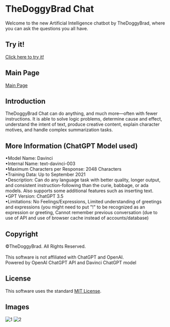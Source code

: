 # TheDoggyBrad Chat
Welcome to the new Artificial Intelligence chatbot by TheDoggyBrad, where you can ask the questions you all have.

## Try it!
[Click here to try it!](https://thedoggybrad.github.io/chat/chatsystem)

## Main Page
[Main Page](https://thedoggybrad.github.io/chat)

## Introduction
TheDoggyBrad Chat can do anything, and much more—often with fewer instructions. It is able to solve logic problems, determine cause and effect, understand the intent of text, produce creative content, explain character motives, and handle complex summarization tasks.

## More Information (ChatGPT Model used)
•Model Name: Davinci
<br>
•Internal Name: text-davinci-003
<br>
•Maximum Characters per Response: 2048 Characters
<br>
•Training Data: Up to September 2021
<br>
•Description: Can do any language task with better quality, longer output, and consistent instruction-following than the curie, babbage, or ada models. Also supports some additional features such as inserting text.
<br>
•GPT Version: ChatGPT 3.5
<br>
•Limitations: No Feelings/Expressions, Limited understanding of greetings and expressions (you might need to put "!" to be recognized as an expression or greeting, Cannot remember previous conversation (due to use of API and use of browser cache instead of accounts/database)

## Copyright
©TheDoggyBrad. All Rights Reserved.
<br><br>
This software is not affiliated with ChatGPT and OpenAI.<br>
Powered by OpenAI ChatGPT API and Davinci ChatGPT model

## License 
This software uses the standard [MIT License](https://github.com/thedoggybrad/chat/blob/main/LICENSE).

## Images
![1](https://thedoggybrad.github.io/chat/1.jpg/)
![2](https://thedoggybrad.github.io/chat/2.jpg/)
